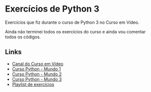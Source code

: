# Exercícios de Python 3

Exercícios que fiz durante o curso de Python 3 no Curso em Vídeo.

Ainda não terminei todos os exercícios do curso e ainda vou comentar todos os códigos.

## Links

 - [Canal do Curso em Vídeo](https://www.youtube.com/cursoemvideo)
 - [Curso Python - Mundo 1](https://www.youtube.com/playlist?list=PLHz_AreHm4dlKP6QQCekuIPky1CiwmdI6)
 - [Curso Python - Mundo 2](https://www.youtube.com/playlist?list=PLHz_AreHm4dk_nZHmxxf_J0WRAqy5Czye)
 - [Curso Python - Mundo 3](https://www.youtube.com/playlist?list=PLHz_AreHm4dksnH2jVTIVNviIMBVYyFnH)
 - [Playlist de exercícios](https://www.youtube.com/playlist?list=PLHz_AreHm4dm6wYOIW20Nyg12TAjmMGT-)